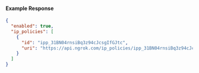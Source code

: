 <!-- Code generated for API Clients. DO NOT EDIT. -->

#### Example Response

```json
{
  "enabled": true,
  "ip_policies": [
    {
      "id": "ipp_31BN04rnsiBq3z94cJcsgIfGJtc",
      "uri": "https://api.ngrok.com/ip_policies/ipp_31BN04rnsiBq3z94cJcsgIfGJtc"
    }
  ]
}
```
